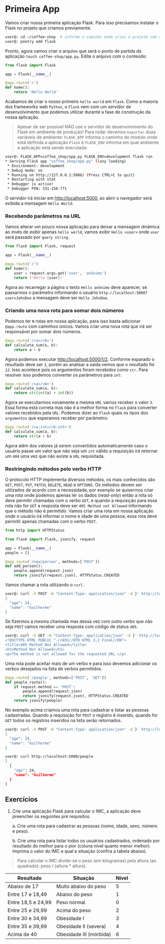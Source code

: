 # Primeira App
Vamos criar nossa primeira aplicação Flask. Para isso precisamos instalar o Flask no projeto que criamos previamente.
```sh
user@: cd ~/coffee-shop  # informe o caminho onde criou o projeto com o comando poetry new
user@: poetry add flask
```
Pronto, agora vamos criar o arquivo que será o ponto de partida da aplicação `touch coffee-shop/app.py`. Edite o arquivo com o conteúdo:
```python
from flask import Flask

app = Flask(__name__)

@app.route('/')
def home():
    return 'Hello World'
```
Acabamos de criar o nosso primeiro `hello world` em `Flask`. Como a maioria dos frameworks web `Python`, o `Flask` vem com um servidor de desenvolvimento que podemos utilizar durante a fase de construção da nossa aplicação.
> Apesar de ser possível NÃO use o servidor de desenvolvimento do Flask em ambiente de produção!
Para rodar devemos `exportar` duas variáveis de ambiente: `FLASK_APP` informa o caminho do módulo onde está definida a aplicação `Flask` e `FLASK_ENV` informa em qual ambiente a aplicação está sendo executada:
```sh
user@: FLASK_APP=coffee_shop/app.py FLASK_ENV=development flask run
* Serving Flask app "coffee_shop/app.py" (lazy loading)
 * Environment: development
 * Debug mode: on
 * Running on http://127.0.0.1:5000/ (Press CTRL+C to quit)
 * Restarting with stat
 * Debugger is active!
 * Debugger PIN: 331-156-771
```
O servidor irá iniciar em [http://localhost:5000](http://localhost:5000), ao abrir o navegador será exibida a mensagem `Hello World`.

### Recebendo parâmetros na URL
Vamos alterar um pouco nossa aplicação para deixar a mensagem dinâmica ao invés de exibir apenas `hello world`, vamos exibir `Hello <user>` onde `user` será passado por `query string`.
```python
from flask import Flask, request

app = Flask(__name__)

@app.route('/')
def home():
    user = request.args.get('user', 'anônimo')
    return f'Hello {user}!'
```
Agora ao recarregar a página o texto `Hello anônimo` deve aparecer, se passarmos o parâmetro informando o usuário `http://localhost:5000?user=JohnDoe` a mensagem deve ser `Hello JohnDoe`.

### Criando uma nova rota para somar dois números
Podemos ter `N` rotas em nossa aplicação, para isso basta adicionar `@app.route` com caminhos únicos. Vamos criar uma nova rota que irá ser responsável por somar dois números.
```python
@app.route('/<a>/<b>')
def calculate_sum(a, b):
    return a + b
```
Agora podemos executar [http://localhost:5000/1/2](http://localhost:5000/1/2). Conforme esparado o resultado deve ser `3`, porém ao analisar a saída vemos que o resultado foi `12`. Isso acontece pois os argumentos foram recebidos como `str`.
Para resolver isso podemos converter os parâmetros para `int`:
```python
@app.route('/<a>/<b>')
def calculate_sum(a, b):
    return str(int(a) + int(b))
```
Agora se executarmos novamente a mesma `URL` vamos receber o valor `3`. Essa forma está correta mas não é a melhor forma no `Flask` para converter valores recebidos pela `URL`. Podemos dizer ao `Flask` quais os tipos dos `argumentos` que esperamos receber por parâmetro:
```python
@app.route('/<a:int>/<b:int>')
def calculate_sum(a, b):
    return str(a + b)
```
Agora além dos valores já serem convertidos automaticamente caso o usuário passe um valor que não seja um `int` válido a requisição irá retornar um `404` uma vez que não existe a `URL` requisitada.

### Restringindo métodos pelo verbo HTTP
O protocolo HTTP implementa diversos métodos, os mais conhecidos são `GET`, `POST`, `PUT`, `PATCH`, `DELETE`, `HEAD` e `OPTIONS`. Os métodos devem ser utilizados de acordo com a necessidade, por exemplo se quisermos criar uma rota onde podemos apenas ler os dados (_read-only_) então a rota só deve permitir chamadas com o verbo `GET`, e quando a requisição para essa rota não for `GET` a resposta deve ser `405 Method not Allowed` informando que o método não é permitido.
Vamos criar uma rota em nossa aplicação onde o usuário irá informar o nome e idade de uma pessoa, essa rota deve permitir apenas chamadas com o verbo `POST`.
```python
from http import HTTPStatus

from flask import Flask, jsonify, request

app = Flask(__name__)
people = []

@app.route('/new/person', methods=['POST'])
def add_person():
    people.append(request.json)
    return jsonify(request.json), HTTPStatus.CREATED
```
Vamos chamar a rota utilizando o `curl`.
```sh
user@: curl -X POST -H "Content-Type: application/json" -d }' http://localhost:5000/new/person
{
  "age": 24,
  "name": "Guilherme"
}
```
Se fizermos a mesma chamada mas dessa vez com outro verbo que não seja `POST` vamos receber uma resposta com código de status `405`.
```sh
user@: curl -X GET -H "Content-Type: application/json" -d }' http://localhost:5000/new/person
<!DOCTYPE HTML PUBLIC "-//W3C//DTD HTML 3.2 Final//EN">
<title>405 Method Not Allowed</title>
<h1>Method Not Allowed</h1>
<p>The method is not allowed for the requested URL.</p>
```
Uma rota pode aceitar mais de um verbo e para isso devemos adicionar os verbos desejados na lista de verbos permitidos.
```python
@app.route('/people', methods=['POST', 'GET'])
def people_route():
    if request.method == 'POST':
        people.append(request.json)
        return jsonify(request.json), HTTPStatus.CREATED
    return jsonify(people)
```
No exemplo acima criamos uma rota para cadastrar e listar as pessoas cadastradas. Quando a requisição for `POST` o registro é inserido, quando for `GET` todos os registros inseridos na lista serão retornados.
```sh
user@: curl -X POST -H "Content-Type: application/json" -d }' http://localhost:5000/people
{
  "age": 24,
  "name": "Guilherme"
}
```
```sh
user@: curl http://localhost:5000/people
[
  {
    "age": 24,
    "name": "Guilherme"
  }
]
```

## Exercícios
1. Crie uma aplicação Flask para calcular o IMC, a aplicação deve preencher os seguintes pré requisitos:

    a. Crie uma rota para cadastrar as pessoas (nome, idade, sexo, número e peso).

    b. Crie uma rota para listar todos os usuários cadastrados, ordenado por resultado do melhor para o pior (coluna nível quanto menor melhor). Imprima o valor do IMC e qual a situação (confira a tabela abaixo).

> Para calcular o IMC divide-se o peso (em kilogramas) pela altura (ao quadrado): peso / (altura * altura).

| Resultado	| Situação | Nível |
|---	|--- | ---
| Abaixo de 17 | Muito abaixo do peso | 5 |
| Entre 17 e 18,49  | Abaixo do peso | 1 |
| Entre 18,5 e 24,99 | Peso normal | 0 |
| Entre 25 e 29,99 | Acima do peso | 2 |
| Entre 30 e 34,99 | Obesidade I | 3 |
| Entre 35 e 39,99 | Obesidade II (severa) | 4 |
| Acima de 40 | Obesidade III (mórbida) | 6 |
